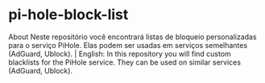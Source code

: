 # pi-hole-block-list
About Neste repositório você encontrará listas de bloqueio personalizadas para o serviço PiHole. Elas podem ser usadas em serviços semelhantes (AdGuard, Ublock). | English: In this repository you will find custom blacklists for the PiHole service. They can be used on similar services (AdGuard, Ublock).
